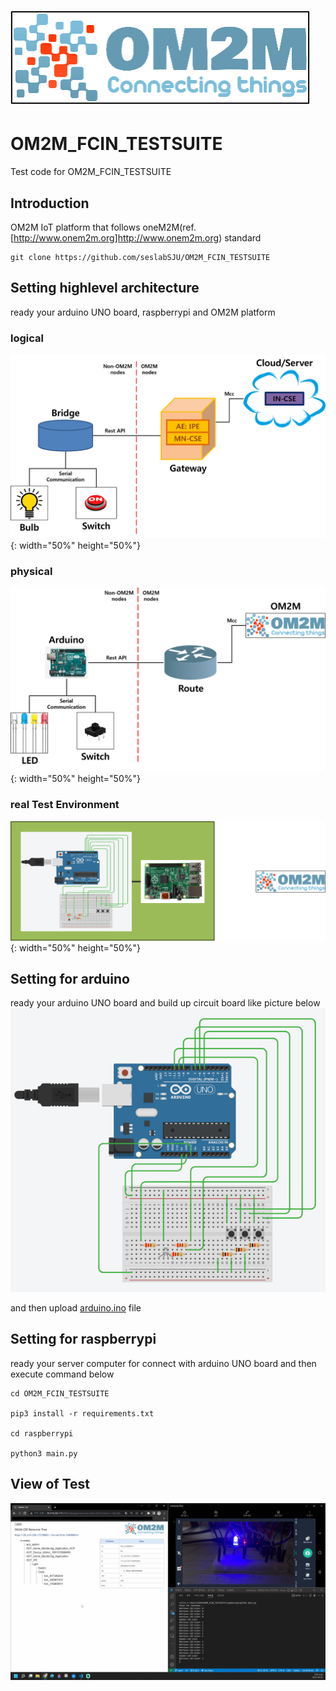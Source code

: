 # ![](img/om2m.png)

# OM2M_FCIN_TESTSUITE
Test code for OM2M_FCIN_TESTSUITE

## Introduction
OM2M IoT platform that follows oneM2M(ref. [http://www.onem2m.org]http://www.onem2m.org) standard

    git clone https://github.com/seslabSJU/OM2M_FCIN_TESTSUITE

## Setting highlevel architecture
ready your arduino UNO board, raspberrypi and OM2M platform
### logical
![](img/logical.png){: width="50%" height="50%"}
### physical
![](img/physical.png){: width="50%" height="50%"}
### real Test Environment
![](img/testenv.png){: width="50%" height="50%"}

## Setting for arduino
ready your arduino UNO board and build up circuit board like picture below
![](img/circuit.png)

and then upload [arduino.ino](arduino/arduino.ino) file

## Setting for raspberrypi
ready your server computer for connect with arduino UNO board and then execute command below

    cd OM2M_FCIN_TESTSUITE

    pip3 install -r requirements.txt

    cd raspberrypi

    python3 main.py

## View of Test
![](img/example.png)
